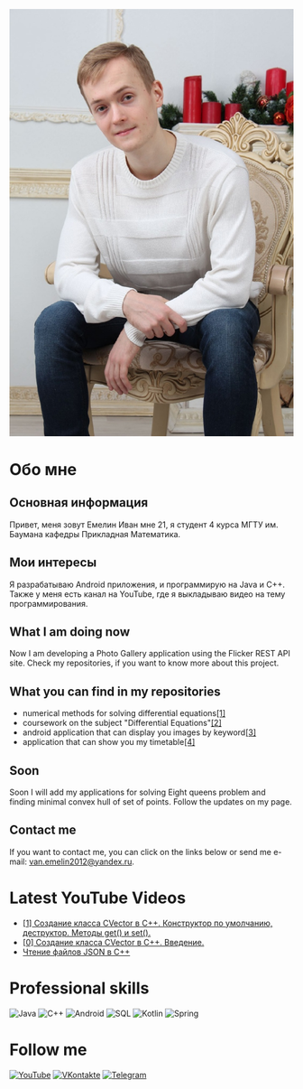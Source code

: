 [![Header](https://github.com/avelycure/avelycure/blob/master/Assets/profilePhoto.jpeg)](https://www.youtube.com/channel/UCzSWR2CWxIMxpvAPVSUeQ3Q)

# Обо мне

## Основная информация
Привет, меня зовут Емелин Иван мне 21, я студент 4 курса МГТУ им. Баумана кафедры Прикладная Математика.

## Мои интересы 
Я разрабатываю Android приложения, и программирую на Java и C++. Также у меня есть канал на YouTube, где я выкладываю видео на тему программирования.

## What I am doing now
Now I am developing a Photo Gallery application using the Flicker REST API site. Check my repositories, if you want to know more about this project.

## What you can find in my repositories
* numerical methods for solving differential equations[[1]](https://github.com/avelycure/NumericalMethods "See more")
* coursework on the subject "Differential Equations"[[2]](https://github.com/avelycure/Dynamic-equilibrium-of-the-Chelomey-pendulum)
* android application that can display you images by keyword[[3]](https://github.com/avelycure/PhotoGallery "See more")
* application that can show you my timetable[[4]](https://github.com/avelycure/MyTimetable "See more")

## Soon
Soon I will add my applications for solving Eight queens problem and finding minimal convex hull of set of points. Follow the updates on my page.

## Contact me
If you want to contact me, you can click on the links below or send me e-mail: van.emelin2012@yandex.ru.

# Latest YouTube Videos
<!-- YOUTUBE:START -->
- [[1] Создание класса CVector в C++. Конструктор по умолчанию, деструктор. Методы get() и set().](https://www.youtube.com/watch?v=DlyfEXyd7jk)
- [[0] Создание класса CVector в C++. Введение.](https://www.youtube.com/watch?v=p-vh5NBAYS0)
- [Чтение файлов JSON в C++](https://www.youtube.com/watch?v=1pUVp9zH_Nw)
<!-- YOUTUBE:END -->

# Professional skills
![Java](https://img.shields.io/badge/-java-A01368?style=for-the-badge&logo=java&logoColor=F7AD2B)
![C++](https://img.shields.io/badge/-c++-A01368?style=for-the-badge&logo=C%2b%2b&logoColor=377FE6)
![Android](https://img.shields.io/badge/-android-A01368?style=for-the-badge&logo=Android&logoColor=3BF72B)
![SQL](https://img.shields.io/badge/-sql-A01368?style=for-the-badge&logo=postgresql&logoColor=F7AD2B)
![Kotlin](https://img.shields.io/badge/-Kotlin-A01368?style=for-the-badge&logo=kotlin&logoColor=0D30CE)
![Spring](https://img.shields.io/badge/-spring-A01368?style=for-the-badge&logo=spring&logoColor=1BDA5D)

# Follow me
[![YouTube](https://img.shields.io/badge/-YouTube-A01368?style=for-the-badge&logo=YouTube&logoColor=FF2400)](https://www.youtube.com/channel/UCzSWR2CWxIMxpvAPVSUeQ3Q)
[![VKontakte](https://img.shields.io/badge/-Vkontakte-A01368?style=for-the-badge&logo=Vk&logoColor=377FE6)](https://vk.com/ivaneme1in)
[![Telegram](https://img.shields.io/badge/-Telegram-A01368?style=for-the-badge&logo=Telegram&logoColor=377FE6)](@ivan_emelin)
